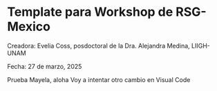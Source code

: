 # Template para Workshop de RSG-Mexico

Creadora: Evelia Coss, posdoctoral de la Dra. Alejandra Medina, LIIGH-UNAM

Fecha: 27 de marzo, 2025

Prueba Mayela, aloha
Voy a intentar otro cambio en Visual Code